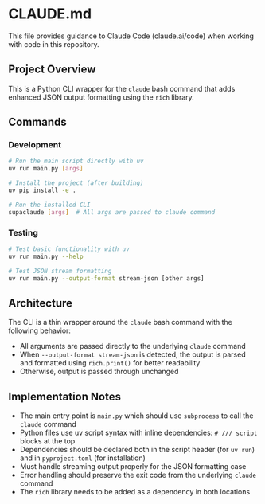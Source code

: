 # CLAUDE.md

This file provides guidance to Claude Code (claude.ai/code) when working with code in this repository.

## Project Overview

This is a Python CLI wrapper for the `claude` bash command that adds enhanced JSON output formatting using the `rich` library.

## Commands

### Development
```bash
# Run the main script directly with uv
uv run main.py [args]

# Install the project (after building)
uv pip install -e .

# Run the installed CLI
supaclaude [args]  # All args are passed to claude command
```

### Testing
```bash
# Test basic functionality with uv
uv run main.py --help

# Test JSON stream formatting
uv run main.py --output-format stream-json [other args]
```

## Architecture

The CLI is a thin wrapper around the `claude` bash command with the following behavior:
- All arguments are passed directly to the underlying `claude` command
- When `--output-format stream-json` is detected, the output is parsed and formatted using `rich.print()` for better readability
- Otherwise, output is passed through unchanged

## Implementation Notes

- The main entry point is `main.py` which should use `subprocess` to call the `claude` command
- Python files use uv script syntax with inline dependencies: `# /// script` blocks at the top
- Dependencies should be declared both in the script header (for `uv run`) and in `pyproject.toml` (for installation)
- Must handle streaming output properly for the JSON formatting case
- Error handling should preserve the exit code from the underlying `claude` command
- The `rich` library needs to be added as a dependency in both locations